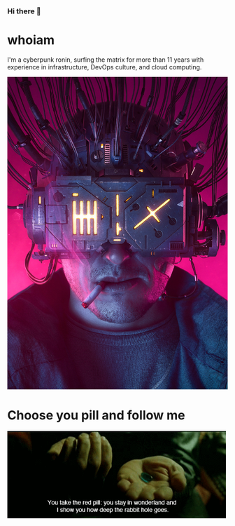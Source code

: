 ### Hi there 👋


# whoiam

I'm a cyberpunk ronin, surfing the matrix for more than 11 years with experience in infrastructure, DevOps culture, and cloud computing.

![whoaim](assets/neuro.jpg)

# Choose you pill and follow me

![whoaim](assets/morpheus.gif)
